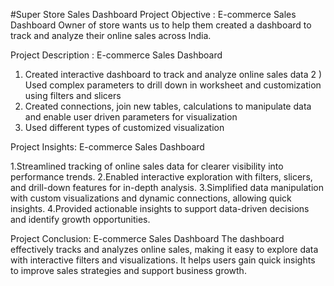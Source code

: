 #Super Store Sales Dashboard
Project Objective : E-commerce Sales Dashboard
 Owner of store wants us to help them created a dashboard to track and analyze their online sales across India. 


Project Description :  E-commerce Sales Dashboard
1) Created interactive dashboard to track and analyze online sales
 data 
2 ) Used complex parameters to drill down in worksheet and
 customization using filters and slicers
3) Created connections, join new tables, calculations to manipulate
 data and enable user driven parameters for visualization
4) Used different types of customized visualization 


Project Insights: E-commerce Sales Dashboard

1.Streamlined tracking of online sales data for clearer visibility into performance trends.
2.Enabled interactive exploration with filters, slicers, and drill-down features for in-depth analysis.
3.Simplified data manipulation with custom visualizations and dynamic connections, allowing quick insights.
4.Provided actionable insights to support data-driven decisions and identify growth opportunities.



Project Conclusion: E-commerce Sales Dashboard
The dashboard effectively tracks and analyzes online sales, making it easy to explore data with interactive filters and visualizations. It helps users gain quick insights to improve sales strategies and support business growth.
